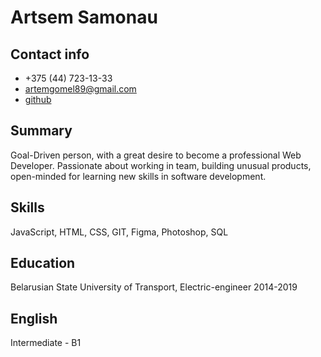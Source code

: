 # Artsem Samonau

## Contact info

- +375 (44) 723-13-33
- artemgomel89@gmail.com
- [github](https://github.com/artemgomel89/)

## Summary

Goal-Driven person, with a great desire to become a professional Web Developer. Passionate about working in team, building unusual products, open-minded for learning new skills in software development.

## Skills

JavaScript, HTML, CSS, GIT, Figma, Photoshop, SQL

## Education

Belarusian State University of Transport,
Electric-engineer 2014-2019

## English

Intermediate - B1
